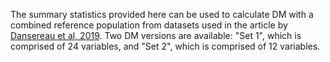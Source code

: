 The summary statistics provided here can be used to calculate DM with a combined reference population from datasets used in the article by [Dansereau et al, 2019](https://onlinelibrary.wiley.com/doi/10.1111/acel.12925). Two DM versions are available: "Set 1", which is comprised of 24 variables, and "Set 2", which is comprised of 12 variables.
